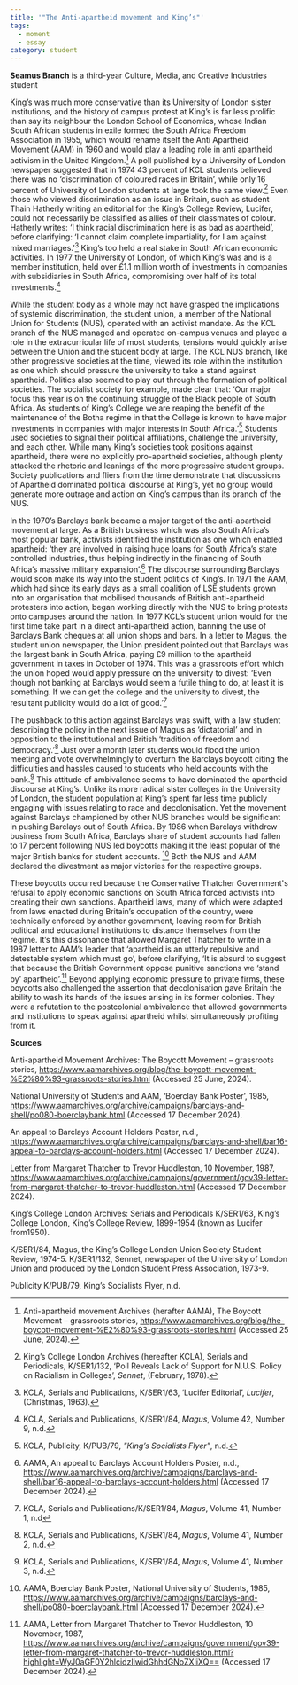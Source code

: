 ```yaml
---
title: '"The Anti-apartheid movement and King’s"'
tags:
  - moment
  - essay
category: student
---
```

**Seamus Branch** is a third-year Culture, Media, and Creative Industries student

King’s was much more conservative than its University of London sister institutions, and the history of campus protest at King’s is far less prolific than say its neighbour the London School of Economics, whose Indian South African students in exile formed the South Africa Freedom Association in 1955, which would rename itself the Anti Apartheid Movement (AAM) in 1960 and would play a leading role in anti apartheid activism in the United Kingdom.[^1] A poll published by a University of London newspaper suggested that in 1974 43 percent of KCL students believed there was no ‘discrimination of coloured races in Britain’, while only 16 percent of University of London students at large took the same view.[^2] Even those who viewed discrimination as an issue in Britain, such as student Thain Hatherly writing an editorial for the King’s College Review, Lucifer, could not necessarily be classified as allies of their classmates of colour. Hatherly writes: ‘I think racial discrimination here is as bad as apartheid’, before clarifying: ‘I cannot claim complete impartiality, for I am against mixed marriages.’[^3]   King’s too held a real stake in South African economic activities. In 1977 the University of London, of which King’s was and is a member institution, held over £1.1 million worth of investments in companies with subsidiaries in South Africa, compromising over half of its total investments.[^4]

While the student body as a whole may not have grasped the implications of systemic discrimination, the student union, a member of the National Union for Students (NUS), operated with an activist mandate. As the KCL branch of the NUS managed and operated on-campus venues and played a role in the extracurricular life of most students, tensions would quickly arise between the Union and the student body at large. The KCL NUS branch, like other progressive societies at the time, viewed its role within the institution as one which should pressure the university to take a stand against apartheid. Politics also seemed to play out through the formation of political societies. The socialist society for example, made clear that: ‘Our major focus this year is on the continuing struggle of the Black people of South Africa. As students of King’s College we are reaping the benefit of the maintenance of the Botha regime in that the College is known to have major investments in companies with major interests in South Africa.’[^5] Students used societies to signal their political affiliations, challenge the university, and each other. While many King’s societies took positions against apartheid, there were no explicitly pro-apartheid societies, although plenty attacked the rhetoric and leanings of the more progressive student groups. Society publications and fliers from the time demonstrate that discussions of Apartheid dominated political discourse at King’s, yet no group would generate more outrage and action on King’s campus than its branch of the NUS.

In the 1970’s Barclays bank became a major target of the anti-apartheid movement at large. As a British business which was also South Africa’s most popular bank, activists identified the institution as one which enabled apartheid: ‘they are involved in raising huge loans for South Africa’s state controlled industries, thus helping indirectly in the financing of South Africa’s massive military expansion’.[^6] The discourse surrounding Barclays would soon make its way into the student politics of King’s. In 1971 the AAM, which had since its early days as a small coalition of LSE students grown into an organisation that mobilised thousands of British anti-apartheid protesters into action, began working directly with the NUS to bring protests onto campuses around the nation. In 1977 KCL’s student union would for the first time take part in a direct anti-apartheid action, banning the use of Barclays Bank cheques at all union shops and bars. In a letter to Magus, the student union newspaper, the Union president pointed out that Barclays was the largest bank in South Africa, paying £9 million to the apartheid government in taxes in October of 1974. This was a grassroots effort which the union hoped would apply pressure on the university to divest: ‘Even though not banking at Barclays would seem a futile thing to do, at least it is something. If we can get the college and the university to divest, the resultant publicity would do a lot of good.’[^7]

The pushback to this action against Barclays was swift, with a law student describing the policy  in the next issue of Magus as ‘dictatorial’ and in opposition to the institutional and British ‘tradition of freedom and democracy.’[^8] Just over a month later students would flood the union meeting and vote overwhelmingly to overturn the Barclays boycott citing the difficulties and hassles caused to students who held accounts with the bank.[^9] This attitude of ambivalence seems to have dominated the apartheid discourse at King’s. Unlike its more radical sister colleges in the University of London, the student population at King’s spent far less time publicly engaging with issues relating to race and decolonisation. Yet the movement against Barclays championed by other NUS branches would be significant in pushing Barclays out of South Africa. By 1986 when Barclays withdrew business from South Africa, Barclays share of student accounts had fallen to 17 percent following NUS led boycotts making it the least popular of the major British banks for student accounts. [^10] Both the NUS and AAM declared the divestment as major victories for the respective groups.

These boycotts occurred because the Conservative Thatcher Government's refusal to apply economic sanctions on South Africa forced activists into creating their own sanctions. Apartheid laws, many of which were adapted from laws enacted during Britain’s occupation of the country, were technically enforced by another government, leaving room for British political and educational institutions to distance themselves from the regime. It’s this dissonance that allowed Margaret Thatcher to write in a 1987 letter to AAM’s leader that ‘apartheid is an utterly repulsive and detestable system which must go’, before clarifying, ‘It is absurd to suggest that because the British Government oppose punitive sanctions we ‘stand by’ apartheid’.[^11] Beyond applying economic pressure to private firms, these boycotts also challenged the assertion that decolonisation gave Britain the ability to wash its hands of the issues arising in its former colonies. They were a refutation to the postcolonial ambivalence that allowed governments and institutions to speak against apartheid whilst simultaneously profiting from it.

**Sources**

Anti-apartheid Movement Archives: 
The Boycott Movement – grassroots stories, https://www.aamarchives.org/blog/the-boycott-movement-%E2%80%93-grassroots-stories.html (Accessed 25 June, 2024).

National University of Students and AAM, ‘Boerclay Bank Poster’, 1985, https://www.aamarchives.org/archive/campaigns/barclays-and-shell/po080-boerclaybank.html (Accessed 17 December 2024). 

An appeal to Barclays Account Holders Poster, n.d., https://www.aamarchives.org/archive/campaigns/barclays-and-shell/bar16-appeal-to-barclays-account-holders.html (Accessed 17 December 2024). 

Letter from Margaret Thatcher to Trevor Huddleston, 10 November, 1987, https://www.aamarchives.org/archive/campaigns/government/gov39-letter-from-margaret-thatcher-to-trevor-huddleston.html (Accessed 17 December 2024). 

King’s College London Archives:
Serials and Periodicals
K/SER1/63, King’s College London, King’s College Review, 1899-1954 (known as Lucifer from1950). 

K/SER1/84, Magus, the King’s College London Union Society Student Review, 1974-5. 
K/SER1/132, Sennet, newspaper of the University of London Union and produced by the London Student Press Association, 1973-9. 

Publicity
K/PUB/79, King’s Socialists Flyer, n.d.

[^1]: Anti-apartheid movement Archives (herafter AAMA), The Boycott Movement – grassroots stories, https://www.aamarchives.org/blog/the-boycott-movement-%E2%80%93-grassroots-stories.html (Accessed 25 June, 2024).
[^2]: King’s College London Archives (hereafter KCLA), Serials and Periodicals, K/SER1/132, ‘Poll Reveals Lack of Support for N.U.S. Policy on Racialism in Colleges’, _Sennet_, (February, 1978).
[^3]: KCLA, Serials and Publications, K/SER1/63, ‘Lucifer Editorial’, _Lucifer_, (Christmas, 1963). 
[^4]: KCLA, Serials and Publications, K/SER1/84, _Magus_, Volume 42, Number 9, n.d.
[^5]: KCLA, Publicity, K/PUB/79, _"King’s Socialists Flyer"_, n.d.
[^6]: AAMA, An appeal to Barclays Account Holders Poster, n.d., https://www.aamarchives.org/archive/campaigns/barclays-and-shell/bar16-appeal-to-barclays-account-holders.html (Accessed 17 December 2024). 
[^7]: KCLA, Serials and Publications/K/SER1/84, _Magus_, Volume 41, Number 1, n.d
[^8]: KCLA, Serials and Publications, K/SER1/84, _Magus_, Volume 41, Number 2, n.d.
[^9]: KCLA, Serials and Publications, K/SER1/84, _Magus_, Volume 41, Number 3, n.d.
[^10]: AAMA, Boerclay Bank Poster, National University of Students, 1985, https://www.aamarchives.org/archive/campaigns/barclays-and-shell/po080-boerclaybank.html (Accessed 17 December 2024). 
[^11]: AAMA, Letter from Margaret Thatcher to Trevor Huddleston, 10 November, 1987, https://www.aamarchives.org/archive/campaigns/government/gov39-letter-from-margaret-thatcher-to-trevor-huddleston.html?highlight=WyJ0aGF0Y2hlcidzIiwidGhhdGNoZXIiXQ== (Accessed 17 December 2024).  
